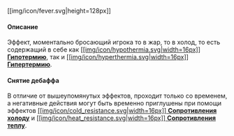 [[img/icon/fever.svg|height=128px]]

#### Описание
Эффект, моментально бросающий игрока то в жар, то в холод, то есть содержащий в себе как [[[img/icon/hypothermia.svg|width=16px]] **Гипотермию**](https://github.com/SoSeDiK-Universe/Wiki/wiki/Гипотермия), так и [[[img/icon/hyperthermia.svg|width=16px]] **Гипертермию**](https://github.com/SoSeDiK-Universe/Wiki/wiki/Гипертермия).

#### Снятие дебаффа
В отличие от вышеупомянутых эффектов, проходит только со временем, а негативные действия могут быть временно приглушены при помощи эффектов [[[img/icon/cold_resistance.svg|width=16px]] **Сопротивления холоду**](https://github.com/SoSeDiK-Universe/Wiki/wiki/Сопротивление-холоду) и [[[img/icon/heat_resistance.svg|width=16px]] **Сопротивления теплу**](https://github.com/SoSeDiK-Universe/Wiki/wiki/Сопротивление-теплу).
